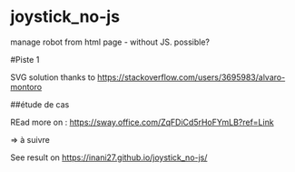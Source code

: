 # joystick_no-js
manage robot from html page - without JS. possible?

#Piste 1

SVG solution thanks to https://stackoverflow.com/users/3695983/alvaro-montoro

##étude de cas

REad more on : https://sway.office.com/ZqFDiCd5rHoFYmLB?ref=Link

 => à suivre

See result on https://inani27.github.io/joystick_no-js/
